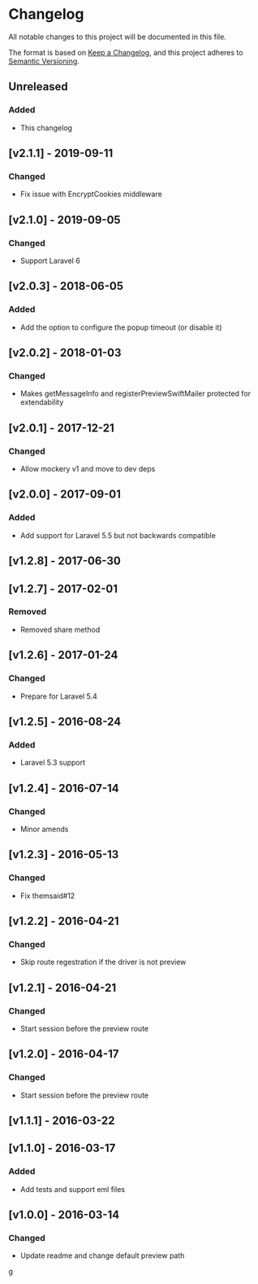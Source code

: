 # Changelog
All notable changes to this project will be documented in this file.

The format is based on [Keep a Changelog](https://keepachangelog.com/en/1.0.0/),
and this project adheres to [Semantic Versioning](https://semver.org/spec/v2.0.0.html).

## Unreleased

### Added
- This changelog

## [v2.1.1] - 2019-09-11
### Changed
- Fix issue with EncryptCookies middleware

## [v2.1.0] - 2019-09-05
### Changed
- Support Laravel 6

## [v2.0.3] - 2018-06-05
### Added
- Add the option to configure the popup timeout (or disable it)

## [v2.0.2] - 2018-01-03
### Changed
- Makes getMessageInfo and registerPreviewSwiftMailer protected for extendability

## [v2.0.1] - 2017-12-21
### Changed
- Allow mockery v1 and move to dev deps

## [v2.0.0] - 2017-09-01
### Added
- Add support for Laravel 5.5 but not backwards compatible

## [v1.2.8] - 2017-06-30

## [v1.2.7] - 2017-02-01
### Removed
- Removed share method

## [v1.2.6] - 2017-01-24
### Changed
- Prepare for Laravel 5.4

## [v1.2.5] - 2016-08-24
### Added
- Laravel 5.3 support

## [v1.2.4] - 2016-07-14
### Changed
- Minor amends

## [v1.2.3] - 2016-05-13
### Changed
- Fix themsaid#12

## [v1.2.2] - 2016-04-21
### Changed
- Skip route regestration if the driver is not preview

## [v1.2.1] - 2016-04-21
### Changed
- Start session before the preview route

## [v1.2.0] - 2016-04-17
### Changed
- Start session before the preview route

## [v1.1.1] - 2016-03-22

## [v1.1.0] - 2016-03-17
### Added
- Add tests and support eml files

## [v1.0.0] - 2016-03-14
### Changed
- Update readme and change default preview path

[Unreleased]: https://github.com/themsaid/laravel-mail-preview/compare/2.0.1...HEAD
[2.1.1]: https://github.com/themsaid/laravel-mail-preview/compare/2.1.0...2.1.1
[2.1.0]: https://github.com/themsaid/laravel-mail-preview/compare/2.0.3...2.1.0
[2.0.3]: https://github.com/themsaid/laravel-mail-preview/compare/2.0.2...2.0.3
[2.0.2]: https://github.com/themsaid/laravel-mail-preview/compare/2.0.1...2.0.2
[2.0.1]: https://github.com/themsaid/laravel-mail-preview/compare/2.0.0...2.0.1
[2.0.0]: https://github.com/themsaid/laravel-mail-preview/compare/1.2.8...2.0.0
[1.2.8]: https://github.com/themsaid/laravel-mail-preview/compare/1.2.7...1.2.8
[1.2.7]: https://github.com/themsaid/laravel-mail-preview/compare/1.2.6...1.2.7
[1.2.6]: https://github.com/themsaid/laravel-mail-preview/compare/1.2.5...1.2.6
[1.2.5]: https://github.com/themsaid/laravel-mail-preview/compare/1.2.4...1.2.5
[1.2.4]: https://github.com/themsaid/laravel-mail-preview/compare/1.2.3...1.2.4
[1.2.3]: https://github.com/themsaid/laravel-mail-preview/compare/1.2.2...1.2.3
[1.2.2]: https://github.com/themsaid/laravel-mail-preview/compare/1.2.1...1.2.2
[1.2.1]: https://github.com/themsaid/laravel-mail-preview/compare/1.2.0...1.2.1
[1.2.0]: https://github.com/themsaid/laravel-mail-preview/compare/1.1.0...1.2.0
[1.1.0]: https://github.com/themsaid/laravel-mail-preview/compare/1.0.0...1.0.1
[1.0.0]: https://github.com/themsaid/laravel-mail-preview/releases/tag/1.0.0
g
